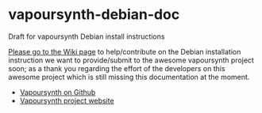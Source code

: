 # vapoursynth-debian-doc
Draft for vapoursynth Debian install instructions

[Please go to the Wiki page](https://github.com/diqidoq/vapoursynth-debian-doc/wiki) to help/contribute on the Debian installation instruction we want to provide/submit to the awesome vapoursynth project soon; as a thank you regarding the effort of the developers on this awesome project which is still missing this documentation at the moment.

 + [Vapoursynth on Github](https://github.com/vapoursynth/vapoursynth)
 + [Vapoursynth project website](http://www.vapoursynth.com/)
